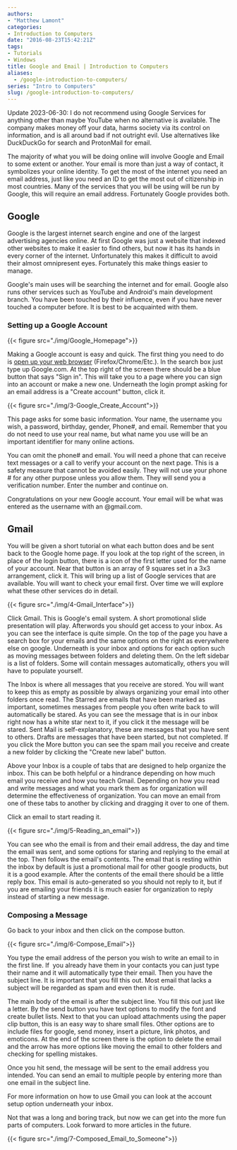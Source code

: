 ```yaml
---
authors: 
- "Matthew Lamont"
categories:
- Introduction to Computers
date: "2016-08-23T15:42:21Z"
tags:
- Tutorials
- Windows
title: Google and Email | Introduction to Computers
aliases:
  - /google-introduction-to-computers/
series: "Intro to Computers"
slug: /google-introduction-to-computers/
---
```


Update 2023-06-30: I do not recommend using Google Services for anything other than maybe YouTube when no alternative is available. The company makes money off your data, harms society via its control on information, and is all around bad if not outright evil. Use alternatives like DuckDuckGo for search and ProtonMail for email.

The majority of what you will be doing online will involve Google and Email to some extent or another. Your email is more than just a way of contact, it symbolizes your online identity. To get the most of the internet you need an email address, just like you need an ID to get the most out of citizenship in most countries. Many of the services that you will be using will be run by Google, this will require an email address. Fortunately Google provides both.

## Google

Google is the largest internet search engine and one of the largest advertising agencies online. At first Google was just a website that indexed other websites to make it easier to find others, but now it has its hands in every corner of the internet. Unfortunately this makes it difficult to avoid their almost omnipresent eyes. Fortunately this make things easier to manage.

Google's main uses will be searching the internet and for email. Google also runs other services such as YouTube and Android's main development branch. You have been touched by their influence, even if you have never touched a computer before. It is best to be acquainted with them.

### Setting up a Google Account

{{< figure src="./img/Google_Homepage">}}

Making a Google account is easy and quick. The first thing you need to do is [open up your web browser](https://www.techtea.io/internet-introduction-computers/) (Firefox/Chrome/Etc.). In the search box just type up Google.com. At the top right of the screen there should be a blue button that says "Sign in". This will take you to a page where you can sign into an account or make a new one. Underneath the login prompt asking for an email address is a "Create account" button, click it.

{{< figure src="./img/3-Google_Create_Account">}}

This page asks for some basic information. Your name, the username you wish, a password, birthday, gender, Phone#, and email. Remember that you do not need to use your real name, but what name you use will be an important identifier for many online actions.

You can omit the phone# and email. You will need a phone that can receive text messages or a call to verify your account on the next page. This is a safety measure that cannot be avoided easily. They will not use your phone # for any other purpose unless you allow them. They will send you a verification number. Enter the number and continue on.

Congratulations on your new Google account. Your email will be what was entered as the username with an @gmail.com.

## Gmail

You will be given a short tutorial on what each button does and be sent back to the Google home page. If you look at the top right of the screen, in place of the login button, there is a icon of the first letter used for the name of your account. Near that button is an array of 9 squares set in a 3x3 arrangement, click it. This will bring up a list of Google services that are available. You will want to check your email first. Over time we will explore what these other services do in detail.

{{< figure src="./img/4-Gmail_Interface">}}

Click Gmail. This is Google's email system. A short promotional slide presentation will play. Afterwords you should get access to your inbox. As you can see the interface is quite simple. On the top of the page you have a search box for your emails and the same options on the right as everywhere else on google. Underneath is your inbox and options for each option such as moving messages between folders and deleting them. On the left sidebar is a list of folders. Some will contain messages automatically, others you will have to populate yourself.

The Inbox is where all messages that you receive are stored. You will want to keep this as empty as possible by always organizing your email into other folders once read. The Starred are emails that have been marked as important, sometimes messages from people you often write back to will automatically be stared. As you can see the message that is in our inbox right now has a white star next to it, if you click it the message will be stared. Sent Mail is self-explanatory, these are messages that you have sent to others. Drafts are messages that have been started, but not completed. If you click the More button you can see the spam mail you receive and create a new folder by clicking the "Create new label" button.

Above your Inbox is a couple of tabs that are designed to help organize the inbox. This can be both helpful or a hindrance depending on how much email you receive and how you teach Gmail. Depending on how you read and write messages and what you mark them as for organization will determine the effectiveness of organization. You can move an email from one of these tabs to another by clicking and dragging it over to one of them.

Click an email to start reading it.

{{< figure src="./img/5-Reading_an_email">}}

You can see who the email is from and their email address, the day and time the email was sent, and some options for staring and replying to the email at the top. Then follows the email's contents. The email that is resting within the inbox by default is just a promotional mail for other google products, but it is a good example. After the contents of the email there should be a little reply box. This email is auto-generated so you should not reply to it, but if you are emailing your friends it is much easier for organization to reply instead of starting a new message.

### Composing a Message

Go back to your inbox and then click on the compose button.

{{< figure src="./img/6-Compose_Email">}}

You type the email address of the person you wish to write an email to in the first line. If  you already have them in your contacts you can just type their name and it will automatically type their email. Then you have the subject line. It is important that you fill this out. Most email that lacks a subject will be regarded as spam and even then it is rude.

The main body of the email is after the subject line. You fill this out just like a letter. By the send button you have text options to modify the font and create bullet lists. Next to that you can upload attachments using the paper clip button, this is an easy way to share small files. Other options are to include files for google, send money, insert a picture, link photos, and emoticons. At the end of the screen there is the option to delete the email and the arrow has more options like moving the email to other folders and checking for spelling mistakes.

Once you hit send, the message will be sent to the email address you intended. You can send an email to multiple people by entering more than one email in the subject line.

For more information on how to use Gmail you can look at the account setup option underneath your inbox.

Not that was a long and boring track, but now we can get into the more fun parts of computers. Look forward to more articles in the future.

{{< figure src="./img/7-Composed_Email_to_Someone">}}